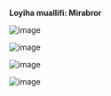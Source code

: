 **Loyiha muallifi: Mirabror**

![image](https://user-images.githubusercontent.com/121484707/210528160-4942d9b7-9036-4bb5-8a22-1dcdf0e5bb97.png)

![image](https://user-images.githubusercontent.com/121484707/210566442-8e9a60cb-7ff5-40f5-b8fb-17f24e0c6b0d.png)

![image](https://user-images.githubusercontent.com/121484707/210528462-89f4f577-6fb8-4fe3-92df-6481ea16c8f1.png)

![image](https://user-images.githubusercontent.com/121484707/210566522-14df3525-90ca-4792-94dc-019160e835a2.png)
